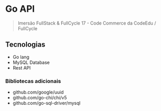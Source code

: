 # Go API

> Imersão FullStack & FullCycle 17 - Code Commerce da CodeEdu / FullCycle

## Tecnologias

- Go lang
- MySQL Database
- Rest API

### Bibliotecas adicionais

- github.com/google/uuid
- github.com/go-chi/chi/v5
- github.com/go-sql-driver/mysql
